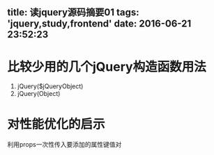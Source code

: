 title: 读jquery源码摘要01
tags: 'jquery,study,frontend'
date: 2016-06-21 23:52:23
---

比较少用的几个jQuery构造函数用法
=====
1. jQuery($jQueryObject)
2. jQuery(Object)

对性能优化的启示
====
利用props一次性传入要添加的属性键值对
